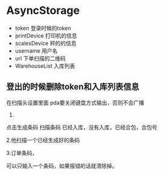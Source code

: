 # AsyncStorage

- token 登录时候的token
- printDevice 打印机的信息
- scalesDevice 秤的的信息
- username 用户名
- url 下单扫描的二维码
- WarehouseList 入库列表

## 登出的时候删除token和入库列表信息

在扫描头设置里面 pda要关闭键盘方式输出，否则不会广播

1.

点击生成条码 扫描条码 已经入库，没有入库，已经合包，合包号

2.他扫描一个已经生成好的条码

3.订单条码，

可以只输入一个条码，如果报错的话就清除掉。




